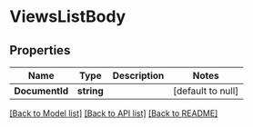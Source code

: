 # ViewsListBody

## Properties
Name | Type | Description | Notes
------------ | ------------- | ------------- | -------------
**DocumentId** | **string** |  | [default to null]

[[Back to Model list]](../README.md#documentation-for-models) [[Back to API list]](../README.md#documentation-for-api-endpoints) [[Back to README]](../README.md)

